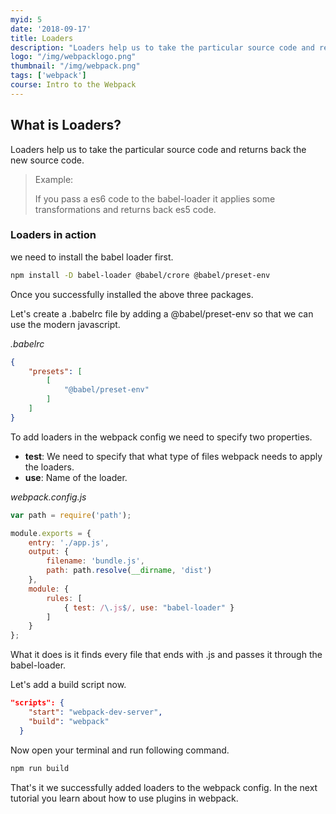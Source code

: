 ```yaml
---
myid: 5
date: '2018-09-17'
title: Loaders
description: "Loaders help us to take the particular source code and returns back the new source code.If you pass a es6 code to the babel-loader it applies  some transformations and returns back es5 code."
logo: "/img/webpacklogo.png"
thumbnail: "/img/webpack.png"
tags: ['webpack']
course: Intro to the Webpack
---
```


## What is Loaders?

Loaders help us to take the particular source code and returns back the new source code.

<blockquote>
Example:
<p>
If you pass a es6 code to the babel-loader it applies  some transformations and returns back es5 code.
</p>
</blockquote>


### Loaders in action

we need to install the babel loader first.

```bash
npm install -D babel-loader @babel/crore @babel/preset-env
```

Once you successfully installed the above three packages.

Let's create a .babelrc file by adding a @babel/preset-env so that we can use the modern javascript.

_.babelrc_

```json
{
    "presets": [
        [
            "@babel/preset-env"
        ]
    ]
}
```



To add loaders in the webpack config we need to specify two properties.

- **test**: We need to specify that what type of files webpack needs to apply the loaders.
- **use**: Name of the loader.

_webpack.config.js_

```js
var path = require('path');

module.exports = {
    entry: './app.js',
    output: {
        filename: 'bundle.js',
        path: path.resolve(__dirname, 'dist')
    },
    module: {
        rules: [
            { test: /\.js$/, use: "babel-loader" }
        ]
    }
};
```

What it does is it finds every file that ends with .js and passes it through the babel-loader.

Let's add a build script now.

```json
"scripts": {
    "start": "webpack-dev-server",
    "build": "webpack"
  }
```

Now open your terminal and run following command.

```bash
npm run build
```

That's it we successfully added loaders to the webpack config. In the next tutorial
you learn about how to use plugins in webpack.

